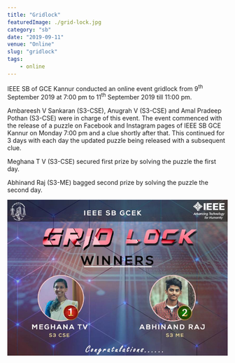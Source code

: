 ```yaml
---
title: "Gridlock"
featuredImage: ./grid-lock.jpg
category: "sb"
date: "2019-09-11"
venue: "Online"
slug: "gridlock"
tags:
    - online
---
```


IEEE SB of GCE Kannur conducted an online event gridlock from 9<sup>th</sup> September 2019 at 7:00 pm to 11<sup>th</sup> September 2019 till 11:00 pm.

Ambareesh V Sankaran (S3-CSE), Anugrah V (S3-CSE) and Amal Pradeep Pothan (S3-CSE) were in charge of this event. The event commenced with the release of a puzzle on Facebook and Instagram pages of IEEE SB GCE Kannur on Monday 7:00 pm and a clue shortly after that. This continued for 3 days with each day the updated puzzle being released with a subsequent clue.

Meghana T V (S3-CSE) secured first prize by solving the puzzle the first day.

Abhinand Raj (S3-ME) bagged second prize by solving the puzzle the second day.

![Grid Lock Winners](./grid-lock-winners.jpg)
